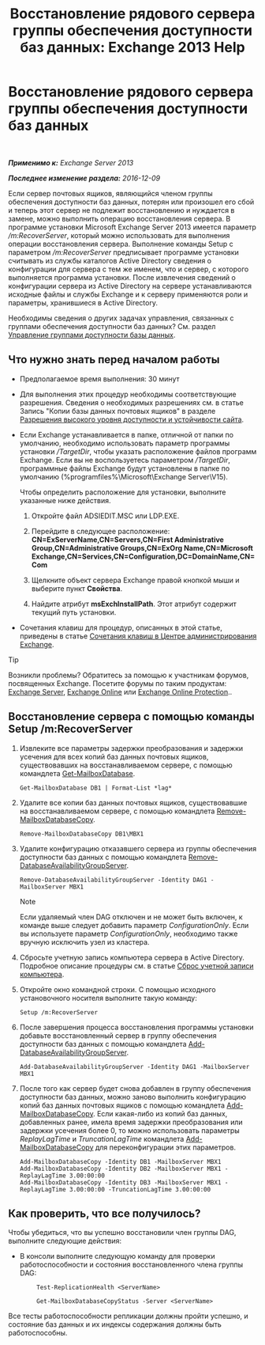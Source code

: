 ﻿---
title: 'Восстановление рядового сервера группы обеспечения доступности баз данных: Exchange 2013 Help'
TOCTitle: Восстановление рядового сервера группы обеспечения доступности баз данных
ms:assetid: eccd8f61-9706-4bb7-a62a-ec7c166f8019
ms:mtpsurl: https://technet.microsoft.com/ru-ru/library/Dd638206(v=EXCHG.150)
ms:contentKeyID: 50489443
ms.date: 04/30/2018
mtps_version: v=EXCHG.150
ms.translationtype: HT
---

# Восстановление рядового сервера группы обеспечения доступности баз данных

 

_**Применимо к:** Exchange Server 2013_

_**Последнее изменение раздела:** 2016-12-09_

Если сервер почтовых ящиков, являющийся членом группы обеспечения доступности баз данных, потерян или произошел его сбой и теперь этот сервер не подлежит восстановлению и нуждается в замене, можно выполнить операцию восстановления сервера. В программе установки Microsoft Exchange Server 2013 имеется параметр */m:RecoverServer*, который можно использовать для выполнения операции восстановления сервера. Выполнение команды Setup с параметром */m:RecoverServer* предписывает программе установки считывать из службы каталогов Active Directory сведения о конфигурации для сервера с тем же именем, что и сервер, с которого выполняется программа установки. После извлечения сведений о конфигурации сервера из Active Directory на сервере устанавливаются исходные файлы и службы Exchange и к серверу применяются роли и параметры, хранившиеся в Active Directory.

Необходимы сведения о других задачах управления, связанных с группами обеспечения доступности баз данных? См. раздел [Управление группами доступности базы данных](managing-database-availability-groups-exchange-2013-help.md).

## Что нужно знать перед началом работы

  - Предполагаемое время выполнения: 30 минут

  - Для выполнения этих процедур необходимы соответствующие разрешения. Сведения о необходимых разрешениях см. в статье Запись "Копии базы данных почтовых ящиков" в разделе [Разрешения высокого уровня доступности и устойчивости сайта](high-availability-and-site-resilience-permissions-exchange-2013-help.md).

  - Если Exchange устанавливается в папке, отличной от папки по умолчанию, необходимо использовать параметр программы установки */TargetDir*, чтобы указать расположение файлов программ Exchange. Если вы не воспользуетесь параметром */TargetDir*, программные файлы Exchange будут установлены в папке по умолчанию (%programfiles%\\Microsoft\\Exchange Server\\V15).
    
    Чтобы определить расположение для установки, выполните указанные ниже действия.
    
    1.  Откройте файл ADSIEDIT.MSC или LDP.EXE.
    
    2.  Перейдите в следующее расположение: **CN=ExServerName,CN=Servers,CN=First Administrative Group,CN=Administrative Groups,CN=ExOrg Name,CN=Microsoft Exchange,CN=Services,CN=Configuration,DC=DomainName,CN=Com**
    
    3.  Щелкните объект сервера Exchange правой кнопкой мыши и выберите пункт **Свойства**.
    
    4.  Найдите атрибут **msExchInstallPath**. Этот атрибут содержит текущий путь установки.

  - Сочетания клавиш для процедур, описанных в этой статье, приведены в статье [Сочетания клавиш в Центре администрирования Exchange](keyboard-shortcuts-in-the-exchange-admin-center-exchange-online-protection-help.md).

> [!TIP]  
> Возникли проблемы? Обратитесь за помощью к участникам форумов, посвященных Exchange. Посетите форумы по таким продуктам: <a href="https://go.microsoft.com/fwlink/p/?linkid=60612">Exchange Server</a>, <a href="https://go.microsoft.com/fwlink/p/?linkid=267542">Exchange Online</a> или <a href="https://go.microsoft.com/fwlink/p/?linkid=285351">Exchange Online Protection</a>..


## Восстановление сервера с помощью команды Setup /m:RecoverServer

1.  Извлеките все параметры задержки преобразования и задержки усечения для всех копий баз данных почтовых ящиков, существовавших на восстанавливаемом сервере, с помощью командлета [Get-MailboxDatabase](https://technet.microsoft.com/ru-ru/library/bb124924\(v=exchg.150\)).
    
        Get-MailboxDatabase DB1 | Format-List *lag*

2.  Удалите все копии баз данных почтовых ящиков, существовавшие на восстанавливаемом сервере, с помощью командлета [Remove-MailboxDatabaseCopy](https://technet.microsoft.com/ru-ru/library/dd335119\(v=exchg.150\)).
    
        Remove-MailboxDatabaseCopy DB1\MBX1

3.  Удалите конфигурацию отказавшего сервера из группы обеспечения доступности баз данных с помощью командлета [Remove-DatabaseAvailabilityGroupServer](https://technet.microsoft.com/ru-ru/library/dd297956\(v=exchg.150\)).
    
        Remove-DatabaseAvailabilityGroupServer -Identity DAG1 -MailboxServer MBX1
    
    > [!NOTE]  
    > Если удаляемый член DAG отключен и не может быть включен, к команде выше следует добавить параметр <em>ConfigurationOnly</em>. Если вы используете параметр <em>ConfigurationOnly</em>, необходимо также вручную исключить узел из кластера.


4.  Сбросьте учетную запись компьютера сервера в Active Directory. Подробное описание процедуры см. в статье [Сброс учетной записи компьютера](http://go.microsoft.com/fwlink/p/?linkid=167188).

5.  Откройте окно командной строки. С помощью исходного установочного носителя выполните такую команду:
    
        Setup /m:RecoverServer

6.  После завершения процесса восстановления программы установки добавьте восстановленный сервер в группу обеспечения доступности баз данных с помощью командлета [Add-DatabaseAvailabilityGroupServer](https://technet.microsoft.com/ru-ru/library/dd298049\(v=exchg.150\)).
    
        Add-DatabaseAvailabilityGroupServer -Identity DAG1 -MailboxServer MBX1

7.  После того как сервер будет снова добавлен в группу обеспечения доступности баз данных, можно заново выполнить конфигурацию копий баз данных почтовых ящиков с помощью командлета [Add-MailboxDatabaseCopy](https://technet.microsoft.com/ru-ru/library/dd298105\(v=exchg.150\)). Если какая-либо из копий баз данных, добавленных ранее, имела время задержки преобразования или задержки усечения более 0, то можно использовать параметры *ReplayLagTime* и *TruncationLagTime* командлета [Add-MailboxDatabaseCopy](https://technet.microsoft.com/ru-ru/library/dd298105\(v=exchg.150\)) для переконфигурации этих параметров.
    
        Add-MailboxDatabaseCopy -Identity DB1 -MailboxServer MBX1
        Add-MailboxDatabaseCopy -Identity DB2 -MailboxServer MBX1 -ReplayLagTime 3.00:00:00
        Add-MailboxDatabaseCopy -Identity DB3 -MailboxServer MBX1 -ReplayLagTime 3.00:00:00 -TruncationLagTime 3.00:00:00

## Как проверить, что все получилось?

Чтобы убедиться, что вы успешно восстановили член группы DAG, выполните следующие действия:

  - В консоли выполните следующую команду для проверки работоспособности и состояния восстановленного члена группы DAG:
    
```
        Test-ReplicationHealth <ServerName>
```    
```
        Get-MailboxDatabaseCopyStatus -Server <ServerName>
```    
 Все тесты работоспособности репликации должны пройти успешно, и состояние баз данных и их индексы содержания должны быть работоспособны.


